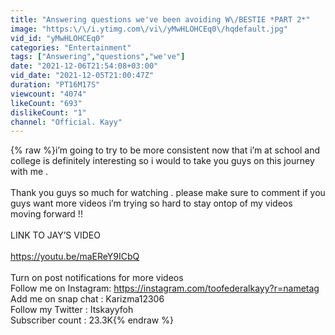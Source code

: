 ```yaml
---
title: "Answering questions we've been avoiding W\/BESTIE *PART 2*"
image: "https:\/\/i.ytimg.com\/vi\/yMwHLOHCEq0\/hqdefault.jpg"
vid_id: "yMwHLOHCEq0"
categories: "Entertainment"
tags: ["Answering","questions","we've"]
date: "2021-12-06T21:54:08+03:00"
vid_date: "2021-12-05T21:00:47Z"
duration: "PT16M17S"
viewcount: "4074"
likeCount: "693"
dislikeCount: "1"
channel: "Official. Kayy"
---
```

{% raw %}i’m going to try to be more consistent now that i’m at school and college is definitely interesting so i would to take you guys on this journey with me .<br /><br />Thank you guys so much for watching . please make sure to comment if you guys want more videos i’m trying so hard to stay ontop of my videos moving forward !!<br /><br />LINK TO JAY’S VIDEO<br /><br /><a rel="nofollow" target="blank" href="https://youtu.be/maEReY9ICbQ">https://youtu.be/maEReY9ICbQ</a><br /><br />Turn on post notifications for more videos <br />Follow me on Instagram: <a rel="nofollow" target="blank" href="https://instagram.com/toofederalkayy?r=nametag">https://instagram.com/toofederalkayy?r=nametag</a><br />Add me on snap chat : Karizma12306 <br />Follow my Twitter : Itskayyfoh <br />Subscriber count : 23.3K{% endraw %}
